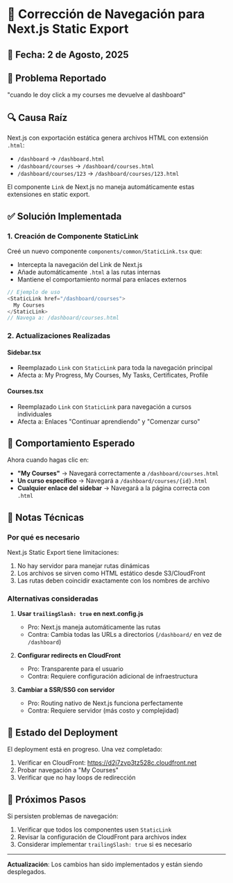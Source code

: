 # 🔧 Corrección de Navegación para Next.js Static Export

## 📅 Fecha: 2 de Agosto, 2025

## 🐛 Problema Reportado

"cuando le doy click a my courses me devuelve al dashboard"

## 🔍 Causa Raíz

Next.js con exportación estática genera archivos HTML con extensión `.html`:
- `/dashboard` → `/dashboard.html`
- `/dashboard/courses` → `/dashboard/courses.html`
- `/dashboard/courses/123` → `/dashboard/courses/123.html`

El componente `Link` de Next.js no maneja automáticamente estas extensiones en static export.

## ✅ Solución Implementada

### 1. Creación de Componente StaticLink

Creé un nuevo componente `components/common/StaticLink.tsx` que:
- Intercepta la navegación del Link de Next.js
- Añade automáticamente `.html` a las rutas internas
- Mantiene el comportamiento normal para enlaces externos

```typescript
// Ejemplo de uso
<StaticLink href="/dashboard/courses">
  My Courses
</StaticLink>
// Navega a: /dashboard/courses.html
```

### 2. Actualizaciones Realizadas

#### **Sidebar.tsx**
- Reemplazado `Link` con `StaticLink` para toda la navegación principal
- Afecta a: My Progress, My Courses, My Tasks, Certificates, Profile

#### **Courses.tsx**
- Reemplazado `Link` con `StaticLink` para navegación a cursos individuales
- Afecta a: Enlaces "Continuar aprendiendo" y "Comenzar curso"

## 🚀 Comportamiento Esperado

Ahora cuando hagas clic en:
- **"My Courses"** → Navegará correctamente a `/dashboard/courses.html`
- **Un curso específico** → Navegará a `/dashboard/courses/{id}.html`
- **Cualquier enlace del sidebar** → Navegará a la página correcta con `.html`

## 📝 Notas Técnicas

### Por qué es necesario

Next.js Static Export tiene limitaciones:
1. No hay servidor para manejar rutas dinámicas
2. Los archivos se sirven como HTML estático desde S3/CloudFront
3. Las rutas deben coincidir exactamente con los nombres de archivo

### Alternativas consideradas

1. **Usar `trailingSlash: true` en next.config.js**
   - Pro: Next.js maneja automáticamente las rutas
   - Contra: Cambia todas las URLs a directorios (`/dashboard/` en vez de `/dashboard`)

2. **Configurar redirects en CloudFront**
   - Pro: Transparente para el usuario
   - Contra: Requiere configuración adicional de infraestructura

3. **Cambiar a SSR/SSG con servidor**
   - Pro: Routing nativo de Next.js funciona perfectamente
   - Contra: Requiere servidor (más costo y complejidad)

## 🔄 Estado del Deployment

El deployment está en progreso. Una vez completado:
1. Verificar en CloudFront: https://d2j7zvp3tz528c.cloudfront.net
2. Probar navegación a "My Courses"
3. Verificar que no hay loops de redirección

## 🎯 Próximos Pasos

Si persisten problemas de navegación:
1. Verificar que todos los componentes usen `StaticLink`
2. Revisar la configuración de CloudFront para archivos index
3. Considerar implementar `trailingSlash: true` si es necesario

---

**Actualización**: Los cambios han sido implementados y están siendo desplegados.